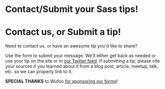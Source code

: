 # Contact/Submit your Sass tips!

# Contact us, or Submit a tip!

Need to contact us, or have an awesome tip you'd like to share?

Use the form to submit your message. We'll either get back as needed or use your tip on the site or in [our Twitter feed](http://twitter.com/TheSassWay). If submitting a tip, please cite your sources if you learned about it from a blog post, article, meetup, talk, etc. so we can properly link to it.

**SPECIAL THANKS** to Wufoo [for sponsoring our forms](http://wufoo.com/hearts/tech-events/)!

<script type="text/javascript">var host = (("https:" == document.location.protocol) ? "https://secure." : "http://");document.write(unescape("%3Cscript src='" + host + "wufoo.com/scripts/embed/form.js' type='text/javascript'%3E%3C/script%3E"));</script>

<script type="text/javascript">
var z7x3k7 = new WufooForm();
z7x3k7.initialize({
'userName':'thesassway', 
'formHash':'z7x3k7', 
'autoResize':true,
'height':'574',
'header':'show', 
'ssl':true});
z7x3k7.display();
</script>